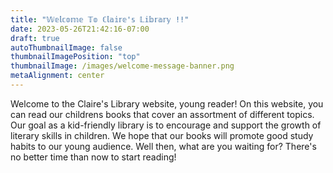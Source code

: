 ```yaml
---
title: "𝕎𝕖𝕝𝕔𝕠𝕞𝕖 𝕋𝕠 ℂ𝕝𝕒𝕚𝕣𝕖'𝕤 𝕃𝕚𝕓𝕣𝕒𝕣𝕪 !!"
date: 2023-05-26T21:42:16-07:00
draft: true
autoThumbnailImage: false
thumbnailImagePosition: "top"
thumbnailImage: /images/welcome-message-banner.png
metaAlignment: center
---
```

Welcome to the Claire's Library website, young reader! On this website, you can read our childrens books that cover an assortment of different topics. Our goal as a kid-friendly library is to encourage and support the growth of literary skills in children. We hope that our books will promote good study habits to our young audience. Well then, what are you waiting for? There's no better time than now to start reading!